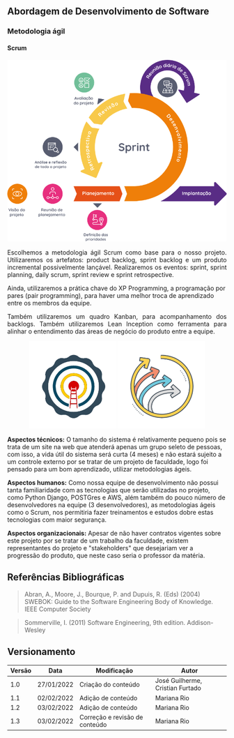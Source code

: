 ## Abordagem de Desenvolvimento de Software
### Metodologia ágil
#### Scrum
![](img/Scrum1.png)

<p style="text-align: justify">
Escolhemos a metodologia ágil Scrum como base para o nosso projeto.
Utilizaremos os artefatos: product backlog, sprint backlog e um produto incremental possivelmente lançável.
Realizaremos os eventos: sprint, sprint planning, daily scrum, sprint review e sprint retrospective.

Ainda, utilizaremos a prática chave do XP Programming, a programação por pares (pair programming), para haver uma melhor troca de aprendizado entre os membros da equipe.
</p>

<p style="text-align: justify">
Também utilizaremos um quadro Kanban, para acompanhamento dos backlogs.
Também utilizaremos Lean Inception como ferramenta para alinhar o entendimento das áreas de negócio do produto entre a equipe.
</p>

<p style="text-align: center">
<img src="/img/LeanInception1.png" width="200px">
<img src="/img/XP1.png" width="200px">
</p>

<p style="text-align: justify">

<b>Aspectos técnicos:</b> O tamanho do sistema é relativamente pequeno pois se trata de um site na web que atenderá apenas um grupo seleto de pessoas, com isso, a vida útil do sistema será curta (4 meses) e não estará sujeito a um controle externo por se tratar de um projeto de faculdade, logo foi pensado para um bom aprendizado, utilizar metodologias ágeis.
</p>

<p style="text-align: justify">

<b>Aspectos humanos:</b> Como nossa equipe de desenvolvimento não possui tanta familiaridade com as tecnologias que serão utilizadas no projeto, como Python Django, POSTGres e AWS, além também do pouco número de desenvolvedores na equipe (3 desenvolvedores), as metodologias ágeis como o Scrum, nos permitiria fazer treinamentos e estudos dobre estas tecnologias com maior segurança.
</p>

<p style="text-align: justify">

<b>Aspectos organizacionais:</b> Apesar de não haver contratos vigentes sobre este projeto por se tratar de um trabalho da faculdade, existem representantes do projeto e "stakeholders" que desejariam ver a progressão do produto, que neste caso seria o professor da matéria.
</p>

## Referências Bibliográficas
> Abran, A., Moore, J., Bourque, P. and Dupuis, R. (Eds) (2004) SWEBOK: Guide to the Software Engineering Body of Knowledge. IEEE Computer Society

> Sommerville, I. (2011) Software Engineering, 9th edition. Addison-Wesley

## Versionamento

 Versão|Data      |Modificação        |Autor
-------|----------|-------------------|--------
1.0    |27/01/2022|Criação do conteúdo| José Guilherme, Cristian Furtado
1.1    |02/02/2022|Adição de conteúdo | Mariana Rio
1.2    |03/02/2022|Adição de conteúdo | Mariana Rio
1.3    |03/02/2022|Correção e revisão de conteúdo | Mariana Rio


